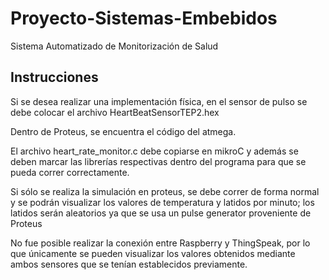 # Proyecto-Sistemas-Embebidos
Sistema Automatizado de Monitorización de Salud

## Instrucciones
Si se desea realizar una implementación física, en el sensor de pulso se debe colocar el archivo HeartBeatSensorTEP2.hex

Dentro de Proteus, se encuentra el código del atmega.

El archivo heart_rate_monitor.c debe copiarse en mikroC y además se deben marcar las librerías respectivas dentro del programa para que se pueda correr correctamente.

Si sólo se realiza la simulación en proteus, se debe correr de forma normal y se podrán visualizar los valores de temperatura y latidos por minuto; los latidos serán aleatorios ya que se usa un pulse generator proveniente de Proteus

No fue posible realizar la conexión entre Raspberry y ThingSpeak, por lo que únicamente se pueden visualizar los valores obtenidos mediante ambos sensores que se tenían establecidos previamente.
